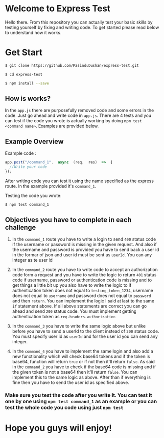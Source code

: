 # Welcome to Express Test

Hello there. From this repository you can actually test your basic skills by testing yourself by fixing and writing code. To get started please read below to understand how it works.


# Get Start

```bash
$ git clone https://github.com/PasinduDushan/express-test.git

$ cd express-test

$ npm install --save
```

## How is works?

In the ```app.js``` there are purposefully removed code and some errors in the code. Just go ahead and write code in ```app.js```. There are 4 tests and you can test if the code you wrote is actually working by doing ```npm test <command name>```. Examples are provided below.

## Example Overview

Example code :
```javascript
app.post("/command_1",  async  (req,  res)  =>  {
  //Write your code
});
```
After writing code you can test it using the name specified as the express route. In the example provided it's ```command_1```. 

Testing the code you wrote: 
```bash
$ npm test command_1
```

## Objectives you have to complete in each challenge

1. In the ```command_1``` route you have to write a login to send ```400``` status code if the username or password is missing in the given request.  And also if the username and password is provided you have to send back a user id in the formar of json and user id must be sent as ```userId```. You can any integer as te user id

2. In the ```command_2``` route you have to write code to accept an authorization code form a request and you have to write the logic to return ```401``` status code if username, password or authentication code is missing and to get things a little bit up you also have to write the logic to if authentication token does not equal to ```testing_token_1234```, username does not equal to ```username``` and password does not equal to ```password``` and then ```return```. You can implement the logic I said at last to the same ```if``` statement above. If all above statements are correct you can go ahead and send ```200``` status code. You must implement getting authentication token as ```req.headers.authorization```

3. In the ```command_3``` you have to write the same logic above but unlike before you have to send a userId to the client instead of ```200``` status code. You must specify user id as ```userId``` and for the user id you can send any integer. 

4. In the ```command_4``` you have to implement the same login and also add a new functionality which will check base64 tokens and if the token is base64, function will return ```true``` or if not then it'll return ```false```. As said in the ```command_2``` you have to check if the base64 code is missing and if the given token is not a base64 then it'll return ```false```. You can implement this to the same logic as above. After than if everything is fine then you have to send the user id as specified above. 

### Make sure you test the code after you write it. You can test it one by one using ```npm test command_1``` as an example or you can test the whole code you code using  just ```npm test```

# Hope you guys will enjoy!
